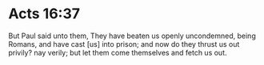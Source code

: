 # Acts 16:37

But Paul said unto them, They have beaten us openly uncondemned, being Romans, and have cast [us] into prison; and now do they thrust us out privily? nay verily; but let them come themselves and fetch us out.